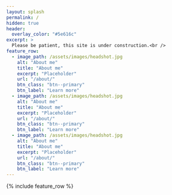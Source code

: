 ```yaml
---
layout: splash
permalink: /
hidden: true
header:
  overlay_color: "#5e616c"
excerpt: >
  Please be patient, this site is under construction.<br />
feature_row:
  - image_path: /assets/images/headshot.jpg
    alt: "About me"
    title: "About me"
    excerpt: "Placeholder"
    url: "/about/"
    btn_class: "btn--primary"
    btn_label: "Learn more"
  - image_path: /assets/images/headshot.jpg
    alt: "About me"
    title: "About me"
    excerpt: "Placeholder"
    url: "/about/"
    btn_class: "btn--primary"
    btn_label: "Learn more"
  - image_path: /assets/images/headshot.jpg
    alt: "About me"
    title: "About me"
    excerpt: "Placeholder"
    url: "/about/"
    btn_class: "btn--primary"
    btn_label: "Learn more"
---
```


{% include feature_row %}